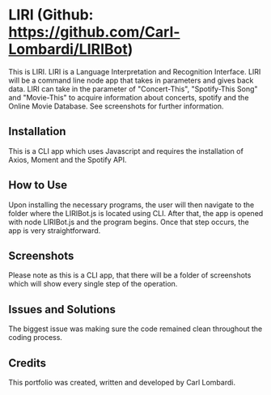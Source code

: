 # LIRI (Github: https://github.com/Carl-Lombardi/LIRIBot)
This is LIRI. LIRI is a Language Interpretation and Recognition Interface. LIRI will be a command line node app that takes in parameters and gives back data. LIRI can take in the parameter of "Concert-This", "Spotify-This Song" and "Movie-This" to acquire information about concerts, spotify and the Online Movie Database. See screenshots for further information.

## Installation 
This is a CLI app which uses Javascript and requires the installation of Axios, Moment and the Spotify API.

## How to Use
Upon installing the necessary programs, the user will then navigate to the folder where the LIRIBot.js is located using CLI. After that, the app is opened with node LIRIBot.js and the program begins. Once that step occurs, the app is very straightforward. 

## Screenshots
Please note as this is a CLI app, that there will be a folder of screenshots which  will show every single step of the operation. 

## Issues and Solutions
The biggest issue was making sure the code remained clean throughout the coding process. 

## Credits
This portfolio was created, written and developed by Carl Lombardi. 

